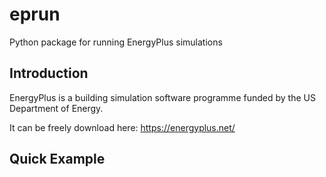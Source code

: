# eprun
Python package for running EnergyPlus simulations

## Introduction

EnergyPlus is a building simulation software programme funded by the US Department of Energy.

It can be freely download here: https://energyplus.net/









## Quick Example



